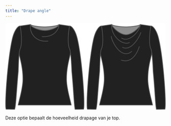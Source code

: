 ```yaml
---
title: "Drape angle"
---
```


![De optie voor de hoek van de drapage van Diana](./drapeangle.svg)

Deze optie bepaalt de hoeveelheid drapage van je top.




